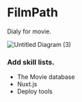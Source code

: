# FilmPath
Dialy for movie.

![Untitled Diagram (3)](https://user-images.githubusercontent.com/75968942/117676959-fec84980-b1e8-11eb-95ff-6c12db0c0e18.png)

### Add skill lists.
- The Movie database
- Nuxt.js
- Deploy tools
